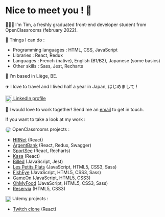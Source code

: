 # Nice to meet you ! 👋

🧑🏻‍🎓 I’m Tim, a freshly graduated front-end developer student from OpenClassrooms (february 2022). 

🔧 Things I can do :

- Programming languages : HTML, CSS, JavaScript
- Libraries : React, Redux
- Languages : French (native), English (B1/B2), Japanese (some basics)
- Other skills : Sass, Jest, Recharts

🍟 I’m based in Liège, BE.

✈️ I love to travel and I lived half a year in Japan, はじめまして !

<a href="https://www.linkedin.com/in/tim-jeanmart-29540020b" target="blank"><img align="center" src="https://img.icons8.com/color/48/000000/linkedin.png" alt="LinkedIn icon by Icons8" height="21" /> LinkedIn profile</a>

📧 I would love to work together! Send me an [email](mailto:tim.jeanmart@hotmail.com) to get in touch.


If you want to take a look at my work :

<img align="center" src="https://www.jobirl.com/images/societe/1621324779.jpg" alt="OpenClassrooms Icon" height="18" style="border-radius:20px"/> OpenClassrooms projects :

- [HRNet](https://github.com/Tim-jn/TimothyJeanmart_14_07012022) (React)
- [ArgentBank](https://github.com/Tim-jn/TimothyJeanmart_13_17122021) (React, Redux, Swagger)
- [SportSee](https://github.com/Tim-jn/TimothyJeanmart_12_29112021) (React, Recharts)
- [Kasa](https://github.com/Tim-jn/TimothyJeanmart_11_07112021) (React)
- [Billed](https://github.com/Tim-jn/TimothyJeanmart_9_11102021) (JavaScript, Jest)
- [Les Petits Plats](https://github.com/Tim-jn/TimothyJeanmart_7_24082021) (JavaScript, HTML5, CSS3, Sass)
- [FishEye](https://github.com/Tim-jn/TimothyJeanmart_6_01072021) (JavaScript, HTML5, CSS3, Sass)
- [GameOn](https://github.com/Tim-jn/TimothyJeanmart_4_01062021) (JavaScript, HTML5, CSS3)
- [OhMyFood](https://github.com/Tim-jn/TimothyJeanmart_3_10052021) (JavaScript, HTML5, CSS3, Sass)
- [Reservia](https://github.com/Tim-jn/TimothyJeanmart_2_16042021) (HTML5, CSS3)

<img align="center" src="https://img.icons8.com/external-tal-revivo-color-tal-revivo/24/000000/external-udemycom-is-an-online-learning-and-teaching-platform-logo-color-tal-revivo.png" alt="Udemy icon by Icons8" height="18" /> Udemy projects : 

- [Twitch clone](https://github.com/Tim-jn/twitch-clone) (React)
